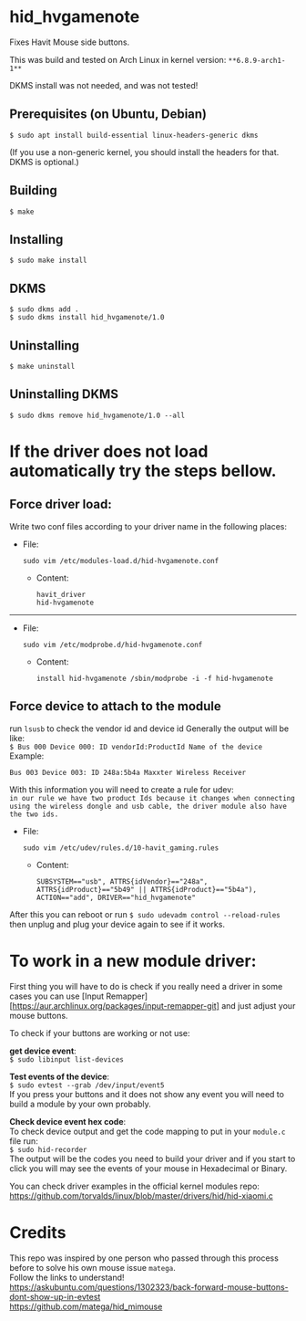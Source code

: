 # hid_hvgamenote
Fixes Havit Mouse side buttons.

This was build and tested on Arch Linux in kernel version: `**6.8.9-arch1-1**`

DKMS install was not needed, and was not tested!

## Prerequisites (on Ubuntu, Debian)
    $ sudo apt install build-essential linux-headers-generic dkms
(If you use a non-generic kernel, you should install the headers for that. DKMS is optional.)
## Building
    $ make
## Installing
    $ sudo make install
## DKMS
    $ sudo dkms add .
    $ sudo dkms install hid_hvgamenote/1.0
## Uninstalling
    $ make uninstall
## Uninstalling DKMS
    $ sudo dkms remove hid_hvgamenote/1.0 --all



# If the driver does not load automatically try the steps bellow.

## Force driver load:

Write two conf files according to your driver name in the following places:
- File:
    ```
    sudo vim /etc/modules-load.d/hid-hvgamenote.conf
    ```
    - Content:
        ```
        havit_driver
        hid-hvgamenote
        ```
-------------
- File:
    ```
    sudo vim /etc/modprobe.d/hid-hvgamenote.conf
    ```
    - Content:
        ```
        install hid-hvgamenote /sbin/modprobe -i -f hid-hvgamenote
        ```


## Force device to attach to the module

run `lsusb` to check the vendor id and device id
Generally the output will be like:  
`$ Bus 000 Device 000: ID vendorId:ProductId Name of the device` 
Example:
```
Bus 003 Device 003: ID 248a:5b4a Maxxter Wireless Receiver
```

With this information you will need to create a rule for udev:  
`in our rule we have two product Ids because it changes when connecting using the wireless dongle and usb cable, the driver module also have the two ids.`
- File:
    ```
    sudo vim /etc/udev/rules.d/10-havit_gaming.rules 
    ```
    - Content:
        ```
        SUBSYSTEM=="usb", ATTRS{idVendor}=="248a", ATTRS{idProduct}=="5b49" || ATTRS{idProduct}=="5b4a"), ACTION=="add", DRIVER=="hid_hvgamenote"
        ```

After this you can reboot or run `$ sudo udevadm control --reload-rules` then unplug and plug your device again to see if it works.


# To work in a new module driver:

First thing you will have to do is check if you really need a driver in some cases you can use [Input Remapper][https://aur.archlinux.org/packages/input-remapper-git] and just adjust your mouse buttons.

To check if your buttons are working or not use:

**get device event**:  
    `$ sudo libinput list-devices`

**Test events of the device**:  
    `$ sudo evtest --grab /dev/input/event5`  
If you press your buttons and it does not show any event you will need to build a module by your own probably.

**Check device event hex code**:  
To check device output and get the code mapping to put in your `module.c` file run:  
    `$ sudo hid-recorder`  
The output will be the codes you need to build your driver and if you start to click you will may see the events of your mouse in Hexadecimal or Binary.  

You can check driver examples in the official kernel modules repo: https://github.com/torvalds/linux/blob/master/drivers/hid/hid-xiaomi.c

# Credits

This repo was inspired by one person who passed through this process before to solve his own mouse issue `matega`.  
Follow the links to understand!  
https://askubuntu.com/questions/1302323/back-forward-mouse-buttons-dont-show-up-in-evtest  
https://github.com/matega/hid_mimouse  